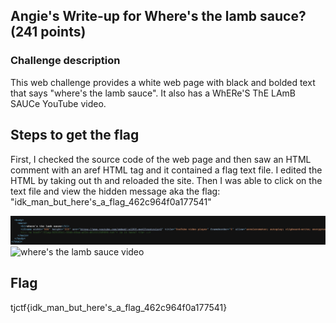 <h2>Angie's Write-up for Where's the lamb sauce? (241 points)</h2>

<h3>Challenge description</h3>

<p> This web challenge provides a white web page with black and bolded text that says "where's the lamb sauce". It also has a WhERe'S ThE LAmB SAUCe YouTube video. </p>

<h2>Steps to get the flag</h2>

<p>First, I checked the source code of the web page and then saw an HTML comment with an aref HTML tag and it contained a flag text file. I edited the HTML by taking out th and reloaded the site. Then I was able to click on the text file and view the hidden message aka the flag: "idk_man_but_here's_a_flag_462c964f0a177541" </p>

<img width="700" alt="where's the lamb sauce" src="https://github.com/angieintech/CTFWriteUps/blob/main/TJCTF/Web/wheres_the_lamb_sauce_html.png?raw=true">

<img width="602" alt="where's the lamb sauce video" src="#">

<h2>Flag</h2>
<p>tjctf{idk_man_but_here's_a_flag_462c964f0a177541}</p>
   
